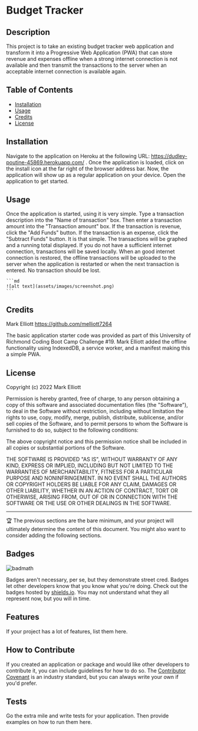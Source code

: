 # Budget Tracker

## Description

This project is to take an existing budget tracker web application and transform it into a Progressive Web Application (PWA) that can store revenue and expenses offline when a strong internet connection is not available and then transmit the transactions to the server when an acceptable internet connection is available again.

## Table of Contents

- [Installation](#installation)
- [Usage](#usage)
- [Credits](#credits)
- [License](#license)

## Installation

Navigate to the application on Heroku at the following URL: https://dudley-poutine-45869.herokuapp.com/ . Once the application is loaded, click on the install icon at the far right of the browser address bar. Now, the application will show up as a regular application on your device. Open the application to get started.

## Usage

Once the application is started, using it is very simple. Type a transaction description into the "Name of transaction" box. Then enter a transaction amount into the "Transaction amount" box. If the transaction is revenue, click the "Add Funds" button. If the transaction is an expense, click the "Subtract Funds" button. It is that simple. The transactions will be graphed and a running total displayed. If you do not have a sufficient internet connection, transactions will be saved locally. When an good internet connection is restored, the offline transactions will be uploaded to the server when the application is restarted or when the next transaction is entered. No transaction should be lost.

    ```md
    ![alt text](assets/images/screenshot.png)
    ```

## Credits

Mark Elliott https://github.com/melliott7264

The basic application starter code was provided as part of this University of Richmond Coding Boot Camp Challenge #19. Mark Elliott added the offline functionality using IndexedDB, a service worker, and a manifest making this a simple PWA.

## License

Copyright (c) 2022 Mark Elliott

Permission is hereby granted, free of charge, to any person obtaining a copy
of this software and associated documentation files (the "Software"), to deal
in the Software without restriction, including without limitation the rights
to use, copy, modify, merge, publish, distribute, sublicense, and/or sell
copies of the Software, and to permit persons to whom the Software is
furnished to do so, subject to the following conditions:

The above copyright notice and this permission notice shall be included in all
copies or substantial portions of the Software.

THE SOFTWARE IS PROVIDED "AS IS", WITHOUT WARRANTY OF ANY KIND, EXPRESS OR
IMPLIED, INCLUDING BUT NOT LIMITED TO THE WARRANTIES OF MERCHANTABILITY,
FITNESS FOR A PARTICULAR PURPOSE AND NONINFRINGEMENT. IN NO EVENT SHALL THE
AUTHORS OR COPYRIGHT HOLDERS BE LIABLE FOR ANY CLAIM, DAMAGES OR OTHER
LIABILITY, WHETHER IN AN ACTION OF CONTRACT, TORT OR OTHERWISE, ARISING FROM,
OUT OF OR IN CONNECTION WITH THE SOFTWARE OR THE USE OR OTHER DEALINGS IN THE
SOFTWARE.

---

🏆 The previous sections are the bare minimum, and your project will ultimately determine the content of this document. You might also want to consider adding the following sections.

## Badges

![badmath](https://img.shields.io/github/languages/top/lernantino/badmath)

Badges aren't necessary, per se, but they demonstrate street cred. Badges let other developers know that you know what you're doing. Check out the badges hosted by [shields.io](https://shields.io/). You may not understand what they all represent now, but you will in time.

## Features

If your project has a lot of features, list them here.

## How to Contribute

If you created an application or package and would like other developers to contribute it, you can include guidelines for how to do so. The [Contributor Covenant](https://www.contributor-covenant.org/) is an industry standard, but you can always write your own if you'd prefer.

## Tests

Go the extra mile and write tests for your application. Then provide examples on how to run them here.
